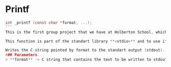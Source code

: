 # Printf
````c
int _printf (const char *format, ...);
```
This is the first group project that we have at Holberton School, which consist of replicating the **[printf (3)](http://man7.org/linux/man-pages/man3/printf.3.html)** function of language c, calling it this way **_printf.**

This function is part of the standart library **<stdio>** and to use it we must specify the header file **<stdio.h>**.

Writes the C string pointed by format to the standart output (stdout). If format include format specifiers (subsequences beginning with *%*), the addtional argument following are formatted and inserted in the resulting string replacing their respective specifiers.
### Parameters
> **format** -> C string that contains the text to be written to stdout.
